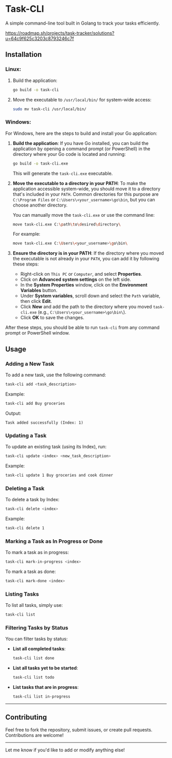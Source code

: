 # Task-CLI

A simple command-line tool built in Golang to track your tasks efficiently. 

https://roadmap.sh/projects/task-tracker/solutions?u=64c9f625c3203c8793246c7f

## Installation

### Linux:

1. Build the application:
   ```bash
   go build -o task-cli
   ```
2. Move the executable to `/usr/local/bin/` for system-wide access:
   ```bash
   sudo mv task-cli /usr/local/bin/
   ```

### Windows:

For Windows, here are the steps to build and install your Go application:

1. **Build the application**:
   If you have Go installed, you can build the application by opening a command prompt (or PowerShell) in the directory where your Go code is located and running:

   ```bash
   go build -o task-cli.exe
   ```

   This will generate the `task-cli.exe` executable.

2. **Move the executable to a directory in your PATH**:
   To make the application accessible system-wide, you should move it to a directory that's included in your `PATH`. Common directories for this purpose are `C:\Program Files` or `C:\Users\<your_username>\go\bin`, but you can choose another directory.

   You can manually move the `task-cli.exe` or use the command line:

   ```bash
   move task-cli.exe C:\path\to\desired\directory\
   ```

   For example:

   ```bash
   move task-cli.exe C:\Users\<your_username>\go\bin\
   ```

3. **Ensure the directory is in your PATH**:
   If the directory where you moved the executable is not already in your `PATH`, you can add it by following these steps:
   - Right-click on `This PC` or `Computer`, and select **Properties**.
   - Click on **Advanced system settings** on the left side.
   - In the **System Properties** window, click on the **Environment Variables** button.
   - Under **System variables**, scroll down and select the `Path` variable, then click **Edit**.
   - Click **New** and add the path to the directory where you moved `task-cli.exe` (e.g., `C:\Users\<your_username>\go\bin\`).
   - Click **OK** to save the changes.

After these steps, you should be able to run `task-cli` from any command prompt or PowerShell window.

## Usage

### Adding a New Task

To add a new task, use the following command:

```bash
task-cli add <task_description>
```

Example:

```bash
task-cli add Buy groceries
```

Output:

```
Task added successfully (Index: 1)
```

### Updating a Task

To update an existing task (using its Index), run:

```bash
task-cli update <index> <new_task_description>
```

Example:

```bash
task-cli update 1 Buy groceries and cook dinner
```

### Deleting a Task

To delete a task by Index:

```bash
task-cli delete <index>
```

Example:

```bash
task-cli delete 1
```

### Marking a Task as In Progress or Done

To mark a task as in progress:

```bash
task-cli mark-in-progress <index>
```

To mark a task as done:

```bash
task-cli mark-done <index>
```

### Listing Tasks

To list all tasks, simply use:

```bash
task-cli list
```

### Filtering Tasks by Status

You can filter tasks by status:

- **List all completed tasks**:

  ```bash
  task-cli list done
  ```

- **List all tasks yet to be started**:

  ```bash
  task-cli list todo
  ```

- **List tasks that are in progress**:
  ```bash
  task-cli list in-progress
  ```

---

## Contributing

Feel free to fork the repository, submit issues, or create pull requests. Contributions are welcome!

---

Let me know if you'd like to add or modify anything else!
